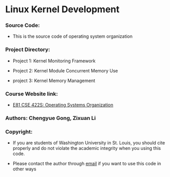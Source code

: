 # Linux Kernel Development

### Source Code:
  - This is the source code of operating system organization

### Project Directory:
  - Project 1: Kernel Monitoring Framework
  
  - Project 2: Kernel Module Concurrent Memory Use
  
  - project 3: Kernel Memory Management

### Course Website link:
  - [E81 CSE 422S: Operating Systems Organization](https://www.cse.wustl.edu/~brian.kocoloski/courses/cse422s)

### Authors: Chengyue Gong, Zixuan Li

### Copyright:
  - If you are students of Washington University in St. Louis, you should cite properly and do not violate the academic integrity when you using this code.

  - Please contact the author through [email](mailto:Li.z@wustl.edu) if you want to use this code in other ways

